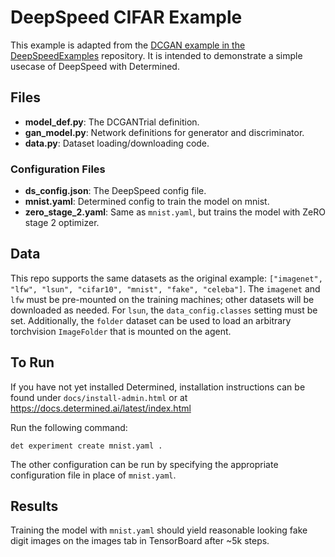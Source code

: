 # DeepSpeed CIFAR Example
This example is adapted from the
[DCGAN example in the DeepSpeedExamples](https://github.com/microsoft/DeepSpeedExamples/tree/master/gan)
repository. It is intended to demonstrate a simple usecase of DeepSpeed with Determined.

## Files
* **model_def.py**: The DCGANTrial definition.
* **gan_model.py**: Network definitions for generator and discriminator.
* **data.py**: Dataset loading/downloading code.

### Configuration Files
* **ds_config.json**: The DeepSpeed config file.
* **mnist.yaml**: Determined config to train the model on mnist.
* **zero_stage_2.yaml**: Same as `mnist.yaml`, but trains the model with ZeRO stage 2 optimizer.

## Data
This repo supports the same datasets as the original example: `["imagenet", "lfw", "lsun", "cifar10", "mnist", "fake", "celeba"]`.  The `imagenet` and `lfw` must be pre-mounted on the training machines; other datasets will be downloaded as needed.  For `lsun`, the `data_config.classes` setting must be set.  Additionally, the `folder` dataset can be used to load an arbitrary torchvision `ImageFolder` that is mounted on the agent.

## To Run
If you have not yet installed Determined, installation instructions can be found
under `docs/install-admin.html` or at https://docs.determined.ai/latest/index.html

Run the following command:
```
det experiment create mnist.yaml .
```
The other configuration can be run by specifying the appropriate configuration file in place
of `mnist.yaml`.

## Results
Training the model with `mnist.yaml` should yield reasonable looking fake digit images on the images tab in TensorBoard after ~5k steps.
